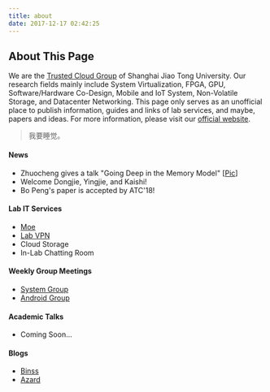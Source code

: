 ```yaml
---
title: about
date: 2017-12-17 02:42:25
---
```


## About This Page
We are the [Trusted Cloud Group](http://tcloud.sjtu.edu.cn) of Shanghai Jiao Tong University. Our research fields mainly include System Virtualization, FPGA, GPU, Software/Hardware Co-Design, Mobile and IoT System, Non-Volatile Storage, and Datacenter Networking.
This page only serves as an unofficial place to publish information, guides and links of lab services, and maybe, papers and ideas. For more information, please visit our [official website](http://tcloud.sjtu.edu.cn).

> 我要睡觉。

#### News
* Zhuocheng gives a talk "Going Deep in the Memory Model" \[[Pic](about/index/godzhuo.jpg)\]
* Welcome Dongjie, Yingjie, and Kaishi!
* Bo Peng's paper is accepted by ATC'18!

#### Lab IT Services
* [Moe](/moe)
* [Lab VPN](/vpn)
* Cloud Storage
* In-Lab Chatting Room

#### Weekly Group Meetings
* [System Group](/system)
* [Android Group](/android)

#### Academic Talks
* Coming Soon...

#### Blogs
* [Binss](http://binss.me/)
* [Azard](http://azard.me/blog/)